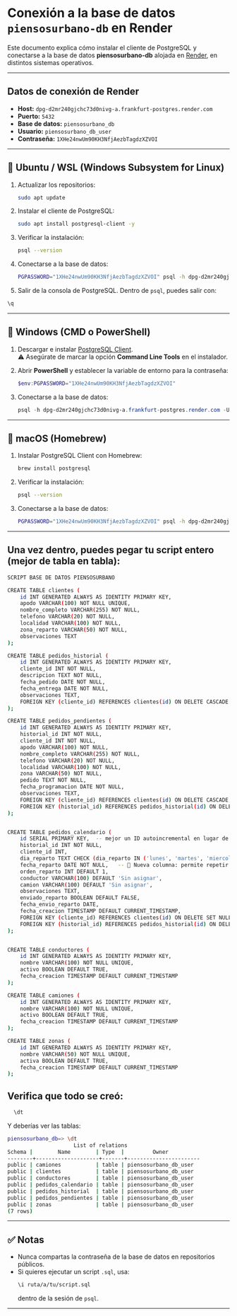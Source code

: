 # Conexión a la base de datos `piensosurbano-db` en Render

Este documento explica cómo instalar el cliente de PostgreSQL y conectarse a la base de datos **piensosurbano-db** alojada en [Render](https://render.com), en distintos sistemas operativos.

---

## Datos de conexión de Render

- **Host:** `dpg-d2mr240gjchc73d0nivg-a.frankfurt-postgres.render.com`
- **Puerto:** `5432`
- **Base de datos:** `piensosurbano_db`
- **Usuario:** `piensosurbano_db_user`
- **Contraseña:** `1XHe24nwUm90KH3NfjAezbTagdzXZVOI`

---

## 🔹 Ubuntu / WSL (Windows Subsystem for Linux)

1. Actualizar los repositorios:
   ```bash
   sudo apt update
   ```

2. Instalar el cliente de PostgreSQL:
   ```bash
   sudo apt install postgresql-client -y
   ```

3. Verificar la instalación:
   ```bash
   psql --version
   ```

4. Conectarse a la base de datos:
   ```bash
   PGPASSWORD="1XHe24nwUm90KH3NfjAezbTagdzXZVOI" psql -h dpg-d2mr240gjchc73d0nivg-a.frankfurt-postgres.render.com -U piensosurbano_db_user -d piensosurbano_db -p 5432
   ```
5. Salir de la consola de PostgreSQL. Dentro de `psql`, puedes salir con:

```sql
\q
```
---

## 🔹 Windows (CMD o PowerShell)

1. Descargar e instalar [PostgreSQL Client](https://www.postgresql.org/download/windows/).  
   ⚠️ Asegúrate de marcar la opción **Command Line Tools** en el instalador.

2. Abrir **PowerShell** y establecer la variable de entorno para la contraseña:
   ```powershell
   $env:PGPASSWORD="1XHe24nwUm90KH3NfjAezbTagdzXZVOI"
   ```

3. Conectarse a la base de datos:
   ```powershell
   psql -h dpg-d2mr240gjchc73d0nivg-a.frankfurt-postgres.render.com -U piensosurbano_db_user -d piensosurbano_db -p 5432
   ```

---

## 🔹 macOS (Homebrew)

1. Instalar PostgreSQL Client con Homebrew:
   ```bash
   brew install postgresql
   ```

2. Verificar la instalación:
   ```bash
   psql --version
   ```

3. Conectarse a la base de datos:
   ```bash
   PGPASSWORD="1XHe24nwUm90KH3NfjAezbTagdzXZVOI" psql -h dpg-d2mr240gjchc73d0nivg-a.frankfurt-postgres.render.com -U piensosurbano_db_user -d piensosurbano_db -p 5432
   ```

---
## Una vez dentro, puedes pegar tu script entero (mejor de tabla en tabla):

```bash
SCRIPT BASE DE DATOS PIENSOSURBANO

CREATE TABLE clientes (
    id INT GENERATED ALWAYS AS IDENTITY PRIMARY KEY,
    apodo VARCHAR(100) NOT NULL UNIQUE,
    nombre_completo VARCHAR(255) NOT NULL,
    telefono VARCHAR(20) NOT NULL,
    localidad VARCHAR(100) NOT NULL,
    zona_reparto VARCHAR(50) NOT NULL,
    observaciones TEXT
);

CREATE TABLE pedidos_historial (
    id INT GENERATED ALWAYS AS IDENTITY PRIMARY KEY,
    cliente_id INT NOT NULL,
    descripcion TEXT NOT NULL,
    fecha_pedido DATE NOT NULL,
    fecha_entrega DATE NOT NULL,
    observaciones TEXT,
    FOREIGN KEY (cliente_id) REFERENCES clientes(id) ON DELETE CASCADE
);

CREATE TABLE pedidos_pendientes (
    id INT GENERATED ALWAYS AS IDENTITY PRIMARY KEY,
    historial_id INT NOT NULL,
    cliente_id INT NOT NULL,
    apodo VARCHAR(100) NOT NULL,
    nombre_completo VARCHAR(255) NOT NULL,
    telefono VARCHAR(20) NOT NULL,
    localidad VARCHAR(100) NOT NULL,
    zona VARCHAR(50) NOT NULL,
    pedido TEXT NOT NULL,
    fecha_programacion DATE NOT NULL,
    observaciones TEXT,
    FOREIGN KEY (cliente_id) REFERENCES clientes(id) ON DELETE CASCADE,
    FOREIGN KEY (historial_id) REFERENCES pedidos_historial(id) ON DELETE CASCADE
);


CREATE TABLE pedidos_calendario (
    id SERIAL PRIMARY KEY,  -- mejor un ID autoincremental en lugar de VARCHAR
    historial_id INT NOT NULL,
    cliente_id INT,
    dia_reparto TEXT CHECK (dia_reparto IN ('lunes', 'martes', 'miercoles', 'jueves', 'viernes')) NOT NULL,
    fecha_reparto DATE NOT NULL,   -- 📌 Nueva columna: permite repetir el mismo pedido en distintas fechas
    orden_reparto INT DEFAULT 1,
    conductor VARCHAR(100) DEFAULT 'Sin asignar',
    camion VARCHAR(100) DEFAULT 'Sin asignar',
    observaciones TEXT,
    enviado_reparto BOOLEAN DEFAULT FALSE,
    fecha_envio_reparto DATE,
    fecha_creacion TIMESTAMP DEFAULT CURRENT_TIMESTAMP,
    FOREIGN KEY (cliente_id) REFERENCES clientes(id) ON DELETE SET NULL,
    FOREIGN KEY (historial_id) REFERENCES pedidos_historial(id) ON DELETE CASCADE
);


CREATE TABLE conductores (
    id INT GENERATED ALWAYS AS IDENTITY PRIMARY KEY,
    nombre VARCHAR(100) NOT NULL UNIQUE,
    activo BOOLEAN DEFAULT TRUE,
    fecha_creacion TIMESTAMP DEFAULT CURRENT_TIMESTAMP
);

CREATE TABLE camiones (
    id INT GENERATED ALWAYS AS IDENTITY PRIMARY KEY,
    nombre VARCHAR(100) NOT NULL UNIQUE,
    activo BOOLEAN DEFAULT TRUE,
    fecha_creacion TIMESTAMP DEFAULT CURRENT_TIMESTAMP
);

CREATE TABLE zonas (
    id INT GENERATED ALWAYS AS IDENTITY PRIMARY KEY,
    nombre VARCHAR(50) NOT NULL UNIQUE,
    activa BOOLEAN DEFAULT TRUE,
    fecha_creacion TIMESTAMP DEFAULT CURRENT_TIMESTAMP
);

```

## Verifica que todo se creó:

 ```bash
   \dt
   ```

Y deberías ver las tablas:

 ```bash
piensosurbano_db=> \dt
                      List of relations
 Schema |        Name        | Type  |         Owner
--------+--------------------+-------+-----------------------
 public | camiones           | table | piensosurbano_db_user
 public | clientes           | table | piensosurbano_db_user
 public | conductores        | table | piensosurbano_db_user
 public | pedidos_calendario | table | piensosurbano_db_user
 public | pedidos_historial  | table | piensosurbano_db_user
 public | pedidos_pendientes | table | piensosurbano_db_user
 public | zonas              | table | piensosurbano_db_user
(7 rows)
 ```
---

## ✅ Notas

- Nunca compartas la contraseña de la base de datos en repositorios públicos.
- Si quieres ejecutar un script `.sql`, usa:
  ```bash
  \i ruta/a/tu/script.sql
  ```
  dentro de la sesión de `psql`.

---
